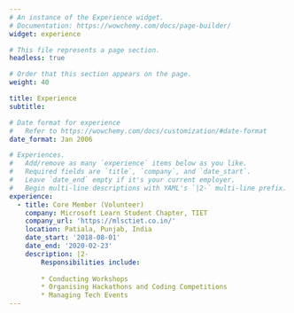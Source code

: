 ```yaml
---
# An instance of the Experience widget.
# Documentation: https://wowchemy.com/docs/page-builder/
widget: experience

# This file represents a page section.
headless: true

# Order that this section appears on the page.
weight: 40

title: Experience
subtitle:

# Date format for experience
#   Refer to https://wowchemy.com/docs/customization/#date-format
date_format: Jan 2006

# Experiences.
#   Add/remove as many `experience` items below as you like.
#   Required fields are `title`, `company`, and `date_start`.
#   Leave `date_end` empty if it's your current employer.
#   Begin multi-line descriptions with YAML's `|2-` multi-line prefix.
experience:
  - title: Core Member (Volunteer)
    company: Microsoft Learn Student Chapter, TIET
    company_url: 'https://mlsctiet.co.in/'
    location: Patiala, Punjab, India
    date_start: '2018-08-01'
    date_end: '2020-02-23'
    description: |2-
        Responsibilities include:
        
        * Conducting Workshops
        * Organising Hackathons and Coding Competitions
        * Managing Tech Events
---
```

